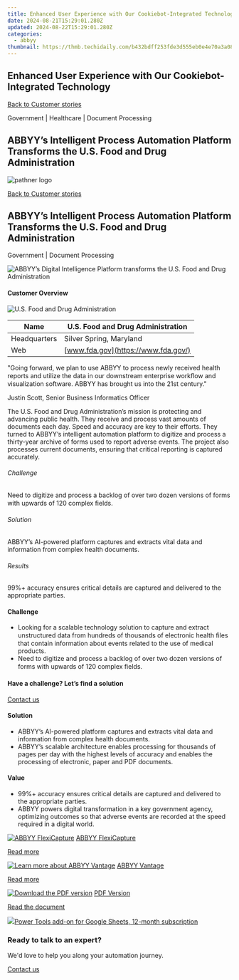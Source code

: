 ```yaml
---
title: Enhanced User Experience with Our Cookiebot-Integrated Technology
date: 2024-08-21T15:29:01.280Z
updated: 2024-08-22T15:29:01.280Z
categories:
  - abbyy
thumbnail: https://thmb.techidaily.com/b432bdff253fde3d555eb0e4e70a3a08238022a0a92405de9a612b975012aa5f.jpg
---
```


## Enhanced User Experience with Our Cookiebot-Integrated Technology

[Back to Customer stories](https://tools.techidaily.com/abbyy/products/)

Government | Healthcare | Document Processing

## ABBYY’s Intelligent Process Automation Platform Transforms the U.S. Food and Drug Administration

![pathner logo](https://content.abbyy.com/-/media/project/abbyy/abbyy/logos-white/en/129311.png?h=40&iar=0&w=120)

[Back to Customer stories](https://tools.techidaily.com/abbyy/products/)

## ABBYY’s Intelligent Process Automation Platform Transforms the U.S. Food and Drug Administration

Government | Document Processing 

![ABBYY’s Digital Intelligence Platform transforms the U.S. Food and Drug Administration](https://static1.abbyy.com/abbyycommedia/29661/11-fda-cover-556x303.jpg) 

#### Customer Overview

![U.S. Food and Drug Administration](https://static4.abbyy.com/abbyycommedia/29660/fda-logo-117x66.jpg) 

| Name         | U.S. Food and Drug Administration   |
| ------------ | ----------------------------------- |
| Headquarters | Silver Spring, Maryland             |
| Web          | [www.fda.gov](https://www.fda.gov/) |

 "Going forward, we plan to use ABBYY to process newly received health reports and utilize the data in our downstream enterprise workﬂow and visualization software. ABBYY has brought us into the 21st century."

 Justin Scott, Senior Business Informatics Officer

The U.S. Food and Drug Administration’s mission is protecting and advancing public health. They receive and process vast amounts of documents each day. Speed and accuracy are key to their efforts. They turned to ABBYY’s intelligent automation platform to digitize and process a thirty-year archive of forms used to report adverse events. The project also processes current documents, ensuring that critical reporting is captured accurately.

###### Challenge

Need to digitize and process a backlog of over two dozen versions of forms with upwards of 120 complex ﬁelds.

###### Solution

ABBYY’s AI-powered platform captures and extracts vital data and information from complex health documents.

###### Results

99%+ accuracy ensures critical details are captured and delivered to the appropriate parties.

#### Challenge

* Looking for a scalable technology solution to capture and extract unstructured data from hundreds of thousands of electronic health ﬁles that contain information about events related to the use of medical products.
* Need to digitize and process a backlog of over two dozen versions of forms with upwards of 120 complex ﬁelds.

#### Have a challenge? Let’s find a solution  

[Contact us](https://tools.techidaily.com/abbyy/products/) 

#### Solution

* ABBYY’s AI-powered platform captures and extracts vital data and information from complex health documents.
* ABBYY’s scalable architecture enables processing for thousands of pages per day with the highest levels of accuracy and enables the processing of electronic, paper and PDF documents.

#### Value

* 99%+ accuracy ensures critical details are captured and delivered to the appropriate parties.
* ABBYY powers digital transformation in a key government agency, optimizing outcomes so that adverse events are recorded at the speed required in a digital world.

[![ABBYY FlexiCapture](https://static2.abbyy.com/abbyycommedia/21380/4-flexicapture.jpg)](https://tools.techidaily.com/abbyy/products/) [ABBYY FlexiCapture](https://tools.techidaily.com/abbyy/products/) 

[Read more](https://tools.techidaily.com/abbyy/products/) 

[![Learn more about ABBYY Vantage](https://static2.abbyy.com/abbyycommedia/24337/mailroom_automation_360x162.jpg)](https://tools.techidaily.com/abbyy/products/) [ABBYY Vantage](https://tools.techidaily.com/abbyy/products/) 

[Read more](https://tools.techidaily.com/abbyy/products/) 

[![Download the PDF version](https://static4.abbyy.com/abbyycommedia/29662/11c-fda-cover-360x162.jpg)](https://static2.abbyy.com/abbyycommedia/29586/fda-customer-story-en-12802.pdf "PDF Version") [PDF Version](https://static2.abbyy.com/abbyycommedia/29586/fda-customer-story-en-12802.pdf "PDF Version") 

[Read the document](https://static2.abbyy.com/abbyycommedia/29586/fda-customer-story-en-12802.pdf "PDF Version") 

<!-- affiliate ads begin -->
<a href="https://secure.2checkout.com/order/checkout.php?PRODS=4721564&QTY=1&AFFILIATE=108875&CART=1"><img src="https://secure.avangate.com/images/merchant/c14a8df1e1b4d5297e9cb30cb34d5a00/products/copy_power-tools-48.png" border="0">Power Tools add-on for Google Sheets, 12-month subscription</a>
<!-- affiliate ads end -->
### Ready to talk to an expert?

We'd love to help you along your automation journey.

[Contact us](https://tools.techidaily.com/abbyy/products/)

<ins class="adsbygoogle"
     style="display:block"
     data-ad-format="autorelaxed"
     data-ad-client="ca-pub-7571918770474297"
     data-ad-slot="1223367746"></ins>



<ins class="adsbygoogle"
     style="display:block"
     data-ad-client="ca-pub-7571918770474297"
     data-ad-slot="8358498916"
     data-ad-format="auto"
     data-full-width-responsive="true"></ins>


